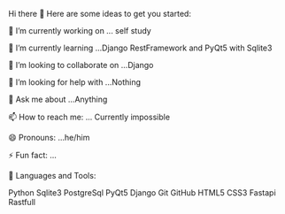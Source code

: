 Hi there 👋
Here are some ideas to get you started:

🔭 I’m currently working on ... self study



🌱 I’m currently learning ...Django RestFramework and PyQt5 with Sqlite3



👯 I’m looking to collaborate on ...Django


🤔 I’m looking for help with ...Nothing


💬 Ask me about ...Anything


📫 How to reach me: ... Currently impossible


😄 Pronouns: ...he/him


⚡ Fun fact: ...


🚀 Languages and Tools:

Python Sqlite3 PostgreSql PyQt5 Django Git GitHub HTML5 CSS3 Fastapi Rastfull

